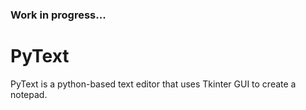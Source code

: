 ### Work in progress...

# PyText
PyText is a python-based text editor that uses Tkinter GUI to create a notepad. 


